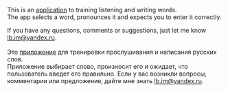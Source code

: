 This is an [application](https://little-brother.github.io/russian-words/) to training listening and writing words.<br>
The app selects a word, pronounces it and expects you to enter it correctly. 
	
If you have any questions, comments or suggestions, just let me know <a href="mailto:lb.im@yandex.ru?subject=English word site">lb.im@yandex.ru</a>.
<br>
<br>
Это [приложение](https://little-brother.github.io/russian-words/) для тренировки прослушивания и написания русских слов.<br>
Приложение выбирает слово, произносит его и ожидает, что пользователь введет его правильно. 
Если у вас возникли вопросы, комментарии или предложения, дайте мне знать <a href="mailto:lb.im@yandex.ru?subject=Russian word site">lb.im@yandex.ru</a>.